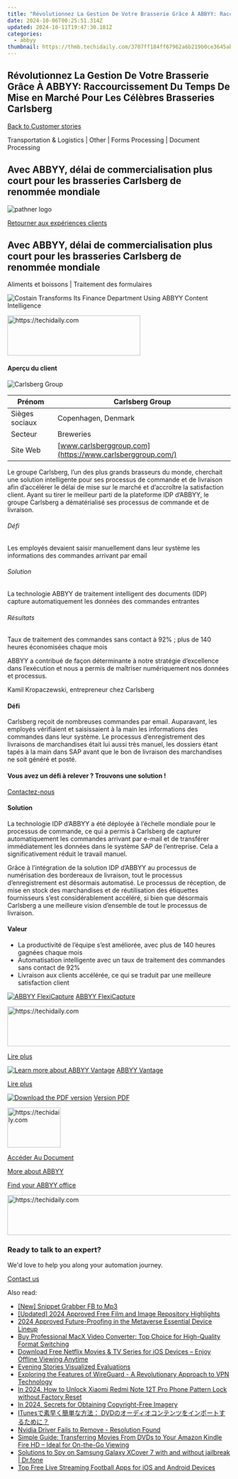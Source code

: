 ```yaml
---
title: "Révolutionnez La Gestion De Votre Brasserie Grâce À ABBYY: Raccourcissement Du Temps De Mise en Marché Pour Les Célèbres Brasseries Carlsberg"
date: 2024-10-06T00:25:51.314Z
updated: 2024-10-11T19:47:30.181Z
categories:
  - abbyy
thumbnail: https://thmb.techidaily.com/3707ff184ff67962a6b219b0ce3645aba18b53d2162e7b2d2d4b3ce7e2a13800.jpg
---
```


## Révolutionnez La Gestion De Votre Brasserie Grâce À ABBYY: Raccourcissement Du Temps De Mise en Marché Pour Les Célèbres Brasseries Carlsberg

[Back to Customer stories](https://tools.techidaily.com/abbyy/products/)

Transportation & Logistics | Other | Forms Processing | Document Processing

## Avec ABBYY, délai de commercialisation plus court pour les brasseries Carlsberg de renommée mondiale

![pathner logo](https://content.abbyy.com/-/media/project/abbyy/abbyy/logos-white/fr/183850.png?h=40&iar=0&w=120)

[Retourner aux expériences clients](https://tools.techidaily.com/abbyy/products/)

## Avec ABBYY, délai de commercialisation plus court pour les brasseries Carlsberg de renommée mondiale 

Aliments et boissons | Traitement des formulaires 

![Costain Transforms Its Finance Department Using ABBYY Content Intelligence](https://static4.abbyy.com/abbyycommedia/36081/15063-carlsberg-556x303.png) 

<!-- affiliate ads begin -->
<a href="https://aligracehair.sjv.io/c/5597632/1997690/19272" target="_top" id="1997690">
  <img src="//a.impactradius-go.com/display-ad/19272-1997690" border="0" alt="https://techidaily.com" width="300" height="90"/>
</a>
<img height="0" width="0" src="https://aligracehair.sjv.io/i/5597632/1997690/19272" style="position:absolute;visibility:hidden;" border="0" />
<!-- affiliate ads end -->

#### Aperçu du client

![Carlsberg Group](https://static5.abbyy.com/abbyycommedia/36017/15064-logo-carlsberg-group.png) 

| Prénom         | Carlsberg Group                                           |
| -------------- | --------------------------------------------------------- |
| Sièges sociaux | Copenhagen, Denmark                                       |
| Secteur        | Breweries                                                 |
| Site Web       | [www.carlsberggroup.com](https://www.carlsberggroup.com/) |

Le groupe Carlsberg, l’un des plus grands brasseurs du monde, cherchait une solution intelligente pour ses processus de commande et de livraison afin d’accélérer le délai de mise sur le marché et d’accroître la satisfaction client. Ayant su tirer le meilleur parti de la plateforme IDP d’ABBYY, le groupe Carlsberg a dématérialisé ses processus de commande et de livraison.

###### Défi

Les employés devaient saisir manuellement dans leur système les informations des commandes arrivant par email

###### Solution

La technologie ABBYY de traitement intelligent des documents (IDP) capture automatiquement les données des commandes entrantes

###### Résultats

Taux de traitement des commandes sans contact à 92% ; plus de 140 heures économisées chaque mois

 ABBYY a contribué de façon déterminante à notre stratégie d’excellence dans l’exécution et nous a permis de maîtriser numériquement nos données et processus.

 Kamil Kropaczewski, entrepreneur chez Carlsberg

#### Défi

Carlsberg reçoit de nombreuses commandes par email. Auparavant, les employés vérifiaient et saisissaient à la main les informations des commandes dans leur système. Le processus d’enregistrement des livraisons de marchandises était lui aussi très manuel, les dossiers étant tapés à la main dans SAP avant que le bon de livraison des marchandises ne soit généré et posté.

#### Vous avez un défi à relever ? Trouvons une solution !

[Contactez-nous](https://tools.techidaily.com/abbyy/products/) 

#### Solution

La technologie IDP d’ABBYY a été déployée à l’échelle mondiale pour le processus de commande, ce qui a permis à Carlsberg de capturer automatiquement les commandes arrivant par e-mail et de transférer immédiatement les données dans le système SAP de l’entreprise. Cela a significativement réduit le travail manuel.

Grâce à l’intégration de la solution IDP d’ABBYY au processus de numérisation des bordereaux de livraison, tout le processus d’enregistrement est désormais automatisé. Le processus de réception, de mise en stock des marchandises et de réutilisation des étiquettes fournisseurs s’est considérablement accéléré, si bien que désormais Carlsberg a une meilleure vision d’ensemble de tout le processus de livraison.

#### Valeur

   * La productivité de l’équipe s’est améliorée, avec plus de 140 heures gagnées chaque mois
   * Automatisation intelligente avec un taux de traitement des commandes sans contact de 92%
   * Livraison aux clients accélérée, ce qui se traduit par une meilleure satisfaction client

[![ABBYY FlexiCapture](https://static2.abbyy.com/abbyycommedia/21380/4-flexicapture.jpg)](https://tools.techidaily.com/abbyy/products/) [ABBYY FlexiCapture](https://tools.techidaily.com/abbyy/products/) 

<!-- affiliate ads begin -->
<a href="https://aligracehair.sjv.io/c/5597632/2016170/19272" target="_top" id="2016170">
  <img src="//a.impactradius-go.com/display-ad/19272-2016170" border="0" alt="https://techidaily.com" width="728" height="90"/>
</a>
<img height="0" width="0" src="https://aligracehair.sjv.io/i/5597632/2016170/19272" style="position:absolute;visibility:hidden;" border="0" />
<!-- affiliate ads end -->

[Lire plus](https://tools.techidaily.com/abbyy/products/) 

[![Learn more about ABBYY Vantage](https://static2.abbyy.com/abbyycommedia/24337/mailroom_automation_360x162.jpg)](https://tools.techidaily.com/abbyy/products/) [ABBYY Vantage](https://tools.techidaily.com/abbyy/products/) 

[Lire plus](https://tools.techidaily.com/abbyy/products/) 

[![Download the PDF version](https://static4.abbyy.com/abbyycommedia/36083/15063-carlsberg-360x162.png)](https://static2.abbyy.com/abbyycommedia/36651/carlsberg-group-breweries-case-study-fr.pdf "Version PDF") [Version PDF](https://static2.abbyy.com/abbyycommedia/36651/carlsberg-group-breweries-case-study-fr.pdf "Version PDF") 

<!-- affiliate ads begin -->
<a href="https://25home.pxf.io/c/5597632/2148635/16836" target="_top" id="2148635">
  <img src="//a.impactradius-go.com/display-ad/16836-2148635" border="0" alt="https://techidaily.com" width="120" height="90"/>
</a>
<img height="0" width="0" src="https://25home.pxf.io/i/5597632/2148635/16836" style="position:absolute;visibility:hidden;" border="0" />
<!-- affiliate ads end -->

[Accéder Au Document](https://static2.abbyy.com/abbyycommedia/36651/carlsberg-group-breweries-case-study-fr.pdf "Version PDF") 

[More about ABBYY](https://tools.techidaily.com/abbyy/products/) 

[Find your ABBYY office](https://tools.techidaily.com/abbyy/products/) 

<!-- affiliate ads begin -->
<a href="https://imp.i357552.net/c/5597632/1030380/11832" target="_top" id="1030380">
  <img src="//a.impactradius-go.com/display-ad/11832-1030380" border="0" alt="https://techidaily.com" width="720" height="90"/>
</a>
<img height="0" width="0" src="https://imp.i357552.net/i/5597632/1030380/11832" style="position:absolute;visibility:hidden;" border="0" />
<!-- affiliate ads end -->

### Ready to talk to an expert?

We'd love to help you along your automation journey.

[Contact us](https://tools.techidaily.com/abbyy/products/)

<ins class="adsbygoogle"
     style="display:block"
     data-ad-format="autorelaxed"
     data-ad-client="ca-pub-7571918770474297"
     data-ad-slot="1223367746"></ins>

<ins class="adsbygoogle"
     style="display:block"
     data-ad-client="ca-pub-7571918770474297"
     data-ad-slot="8358498916"
     data-ad-format="auto"
     data-full-width-responsive="true"></ins>

<span class="atpl-alsoreadstyle">Also read:</span>
<div><ul>
<li><a href="https://facebook-video-content.techidaily.com/new-snippet-grabber-fb-to-mp3/"><u>[New] Snippet Grabber FB to Mp3</u></a></li>
<li><a href="https://eaxpv-info.techidaily.com/updated-2024-approved-free-film-and-image-repository-highlights/"><u>[Updated] 2024 Approved Free Film and Image Repository Highlights</u></a></li>
<li><a href="https://article-posts.techidaily.com/2024-approved-future-proofing-in-the-metaverse-essential-device-lineup/"><u>2024 Approved Future-Proofing in the Metaverse Essential Device Lineup</u></a></li>
<li><a href="https://solve-news.techidaily.com/buy-professional-macx-video-converter-top-choice-for-high-quality-format-switching/"><u>Buy Professional MacX Video Converter: Top Choice for High-Quality Format Switching</u></a></li>
<li><a href="https://solve-news.techidaily.com/download-free-netflix-movies-and-tv-series-for-ios-devices-enjoy-offline-viewing-anytime/"><u>Download Free Netflix Movies & TV Series for iOS Devices – Enjoy Offline Viewing Anytime</u></a></li>
<li><a href="https://extra-lessons.techidaily.com/evening-stories-visualized-evaluations/"><u>Evening Stories Visualized Evaluations</u></a></li>
<li><a href="https://some-knowledge.techidaily.com/exploring-the-features-of-wireguard-a-revolutionary-approach-to-vpn-technology/"><u>Exploring the Features of WireGuard - A Revolutionary Approach to VPN Technology</u></a></li>
<li><a href="https://unlock-android.techidaily.com/in-2024-how-to-unlock-xiaomi-redmi-note-12t-pro-phone-pattern-lock-without-factory-reset-by-drfone-android/"><u>In 2024, How to Unlock Xiaomi Redmi Note 12T Pro Phone Pattern Lock without Factory Reset</u></a></li>
<li><a href="https://extra-support.techidaily.com/in-2024-secrets-for-obtaining-copyright-free-imagery/"><u>In 2024, Secrets for Obtaining Copyright-Free Imagery</u></a></li>
<li><a href="https://solve-news.techidaily.com/itunes-dvd/"><u>ITunesで素早く簡単な方法： DVDのオーディオコンテンツをインポートするために？</u></a></li>
<li><a href="https://driver-error.techidaily.com/nvidia-driver-fails-to-remove-resolution-found/"><u>Nvidia Driver Fails to Remove - Resolution Found</u></a></li>
<li><a href="https://solve-news.techidaily.com/simple-guide-transferring-movies-from-dvds-to-your-amazon-kindle-fire-hd-ideal-for-on-the-go-viewing/"><u>Simple Guide: Transferring Movies From DVDs to Your Amazon Kindle Fire HD – Ideal for On-the-Go Viewing</u></a></li>
<li><a href="https://android-location-track.techidaily.com/solutions-to-spy-on-samsung-galaxy-xcover-7-with-and-without-jailbreak-drfone-by-drfone-virtual-android/"><u>Solutions to Spy on Samsung Galaxy XCover 7 with and without jailbreak | Dr.fone</u></a></li>
<li><a href="https://solve-news.techidaily.com/top-free-live-streaming-football-apps-for-ios-and-android-devices/"><u>Top Free Live Streaming Football Apps for iOS and Android Devices</u></a></li>
</ul></div>

